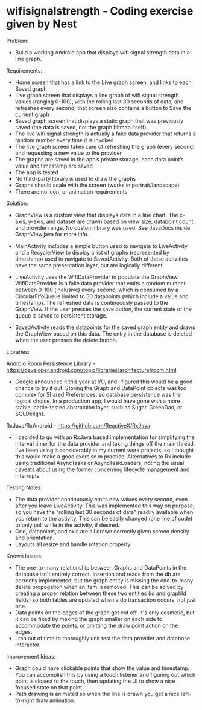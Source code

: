 # wifisignalstrength - Coding exercise given by Nest

Problem: 

- Build a working Android app that displays wifi signal strength data in a line graph.

Requirements:

- Home screen that has a link to the Live graph screen, and links to each Saved graph
- Live graph screen that displays a line graph of wifi signal strength values (ranging 0-100), with the rolling last 30 seconds of data, and refreshes every second; that screen also contains a button to Save the current graph
- Saved graph screen that displays a static graph that was previously saved (the data is saved, not the graph bitmap itself).
- The live wifi signal strength is actually a fake data provider that returns a random number every time it is invoked
- The live graph screen takes care of refreshing the graph (every second) and requesting a new value to the provider
- The graphs are saved in the app’s private storage, each data point’s value and timestamp are saved
- The app is tested
- No third-party library is used to draw the graphs
- Graphs should scale with the screen (works in portrait/landscape)
- There are no icon, or animation requirements

Solution:

- GraphView is a custom view that displays data in a line chart. The x-axis, y-axis, and dataset are drawn based on view size, datapoint count, and provider range. No custom library was used. See JavaDocs inside GraphView.java for more info. 

- MainActivity includes a simple button used to navigate to LiveActivity and a RecyclerView to display a list of graphs (represented by timestamp) used to navigate to SavedActivity. Both of these activities have the same presentation layer, but are logically different.

- LiveActivity uses the WifiDataProvider to populate the GraphView. WifiDataProvider is a fake data provider that emits a random number between 0-100 (inclusive) every second, which is consumed by a CircularFifoQueue limited to 30 datapoints (which include a value and timestamp). The refreshed data is continuously passed to the GraphView. If the user presses the save button, the current state of the queue is saved to persistent storage.

- SavedActivity reads the datapoints for the saved graph entity and draws the GraphView based on this data. The entry in the database is deleted when the user presses the delete button.

Libraries:

Android Room Persistence Library - https://developer.android.com/topic/libraries/architecture/room.html

- Google announced it this year at I/O, and I figured this would be a good chance to try it out. Storing the Graph and DataPoint objects was too complex for Shared Preferences, so database persistence was the logical choice. In a production app, I would have gone with a more stable, battle-tested abstraction layer, such as Sugar, GreenDao, or SQLDelight.

RxJava/RxAndroid - https://github.com/ReactiveX/RxJava

- I decided to go with an RxJava based implementation for simplifying the interval timer for the data provider and taking things off the main thread. I've been using it considerably in my current work projects, so I thought this would make a good exercise in practice. Alternatives to Rx include using traditional AsyncTasks or AsyncTaskLoaders, noting the usual caveats about using the former concerning lifecycle management and interrupts.

Testing Notes:

- The data provider continuously emits new values every second, even after you leave LiveActivity. This was implemented this way on purpose, so you have the "rolling last 30 seconds of data" readily available when you return to the activity. This can be easily changed (one line of code) to only poll while in the activity, if desired. 
- Grid, datapoints, and axis are all drawn correctly given screen density and orientation.
- Layouts all resize and handle rotation properly.

Known Issues:

- The one-to-many relationship between Graphs and DataPoints in the database isn't entirely correct. Insertion and reads from the db are correctly implemented, but the graph entity is missing the one-to-many delete propogation when an item is removed. This can be solved by creating a proper relation between these two entities (id and graphId fields) so both tables are updated when a db transaction occurs, not just one. 
- Data points on the edges of the graph get cut off. It's only cosmetic, but it can be fixed by making the graph smaller on each side to accommodate the points, or omitting the draw point action on the edges.
- I ran out of time to thoroughly unit test the data provider and database interactor.

Improvement Ideas:

- Graph could have clickable points that show the value and timestamp. You can accomplish this by using a touch listener and figuring out which point is closest to the touch, then updating the UI to show a nice focused state on that point.
- Path drawing is animated so when the line is drawn you get a nice left-to-right draw animation.
